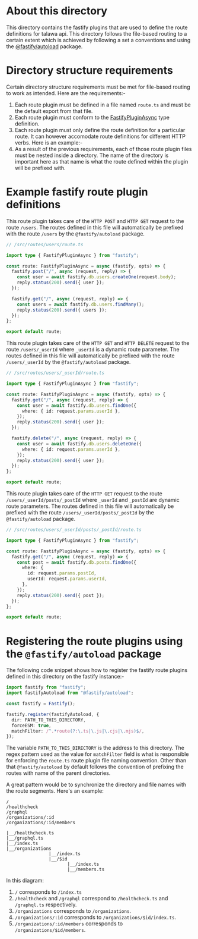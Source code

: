 # About this directory

This directory contains the fastify plugins that are used to define the route definitions for talawa api. This directory follows the file-based routing to a certain extent which is achieved by following a set a conventions and using the [@fastify/autoload](https://github.com/fastify/fastify-autoload) package.

# Directory structure requirements

Certain directory structure requirements must be met for file-based routing to work as intended. Here are the requirements:-

1. Each route plugin must be defined in a file named `route.ts` and must be the default export from that file.
2. Each route plugin must conform to the [FastifyPluginAsync](https://github.com/fastify/fastify/blob/main/types/plugin.d.ts) type definition.
3. Each route plugin must only define the route definition for a particular route. It can however accomodate route definitions for different HTTP verbs. Here is an example:-
4. As a result of the previous requirements, each of those route plugin files must be nested inside a directory. The name of the directory is important here as that name is what the route defined within the plugin will be prefixed with.

# Example fastify route plugin definitions

This route plugin takes care of the `HTTP POST` and `HTTP GET` request to the route `/users`. The routes defined in this file will automatically be prefixed with the route `/users` by the `@fastify/autoload` package.

```typescript
// /src/routes/users/route.ts

import type { FastifyPluginAsync } from "fastify";

const route: FastifyPluginAsync = async (fastify, opts) => {
  fastify.post("/", async (request, reply) => {
    const user = await fastify.db.users.createOne(request.body);
    reply.status(200).send({ user });
  });

  fastify.get("/", async (request, reply) => {
    const users = await fastify.db.users.findMany();
    reply.status(200).send({ users });
  });
};

export default route;
```

This route plugin takes care of the `HTTP GET` and `HTTP DELETE` request to the route `/users/_userId` where `_userId` is a dynamic route parameter. The routes defined in this file will automatically be prefixed with the route `/users/_userId` by the `@fastify/autoload` package.

```typescript
// /src/routes/users/_userId/route.ts

import type { FastifyPluginAsync } from "fastify";

const route: FastifyPluginAsync = async (fastify, opts) => {
  fastify.get("/", async (request, reply) => {
    const user = await fastify.db.users.findOne({
      where: { id: request.params.userId },
    });
    reply.status(200).send({ user });
  });

  fastify.delete("/", async (request, reply) => {
    const user = await fastify.db.users.deleteOne({
      where: { id: request.params.userId },
    });
    reply.status(200).send({ user });
  });
};

export default route;
```

This route plugin takes care of the `HTTP GET` request to the route `/users/_userId/posts/_postId` where `_userId` and `_postId` are dynamic route parameters. The routes defined in this file will automatically be prefixed with the route `/users/_userId/posts/_postId` by the `@fastify/autoload` package.

```typescript
// /src/routes/users/_userId/posts/_postId/route.ts

import type { FastifyPluginAsync } from "fastify";

const route: FastifyPluginAsync = async (fastify, opts) => {
  fastify.get("/", async (request, reply) => {
    const post = await fastify.db.posts.findOne({
      where: {
        id: request.params.postId,
        userId: request.params.userId,
      },
    });
    reply.status(200).send({ post });
  });
};

export default route;
```

# Registering the route plugins using the `@fastify/autoload` package

The following code snippet shows how to register the fastify route plugins defined in this directory on the fastify instance:-

```typescript
import fastify from "fastify";
import fastifyAutoload from "@fastify/autoload";

const fastify = Fastify();

fastify.register(fastifyAutoload, {
  dir: PATH_TO_THIS_DIRECTORY,
  forceESM: true,
  matchFilter: /^.*route(?:\.ts|\.js|\.cjs|\.mjs)$/,
});
```

The variable `PATH_TO_THIS_DIRECTORY` is the address to this directory. The regex pattern used as the value for `matchFilter` field is what is responsible for enforcing the `route.ts` route plugin file naming convention. Other than that `@fastify/autoload` by default follows the convention of prefixing the routes with name of the parent directories.

A great pattern would be to synchronize the directory and file names with the route segments. Here's an example:

```
/
/healthcheck
/graphql
/organizations/:id
/organizations/:id/members

|__/healthcheck.ts
|__/graphql.ts
|__/index.ts
|__/organizations
                |__/index.ts
                |__/$id
                       |__/index.ts
                       |__/members.ts
```

In this diagram:

1. `/` corresponds to `/index.ts`
2. `/healthcheck` and `/graphql` correspond to `/healthcheck.ts` and `/graphql.ts` respectively.
3. `/organizations` corresponds to `/organizations`.
4. `/organizations/:id` corresponds to `/organizations/$id/index.ts`.
5. `/organizations/:id/members` corresponds to `/organizations/$id/members`.